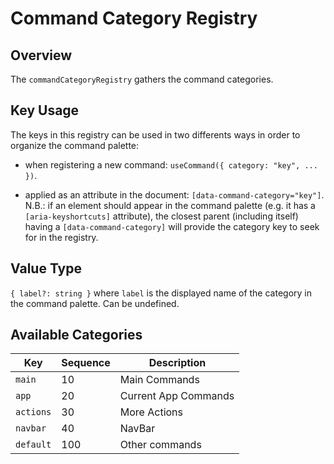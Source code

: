 # Command Category Registry

## Overview

The `commandCategoryRegistry` gathers the command categories.

## Key Usage

The keys in this registry can be used in two differents ways in order to organize the command palette:

- when registering a new command: `useCommand({ category: "key", ... })`.

- applied as an attribute in the document: `[data-command-category="key"]`.
  N.B.: if an element should appear in the command palette
  (e.g. it has a `[aria-keyshortcuts]` attribute), the closest parent (including itself)
  having a `[data-command-category]` will provide the category key to seek for in the registry.

## Value Type

`{ label?: string }` where `label` is the displayed name of the category in the command palette. Can be undefined.

## Available Categories

| Key       | Sequence | Description          |
| --------- | -------- | -------------------- |
| `main`    | 10       | Main Commands        |
| `app`     | 20       | Current App Commands |
| `actions` | 30       | More Actions         |
| `navbar`  | 40       | NavBar               |
| `default` | 100      | Other commands       |
